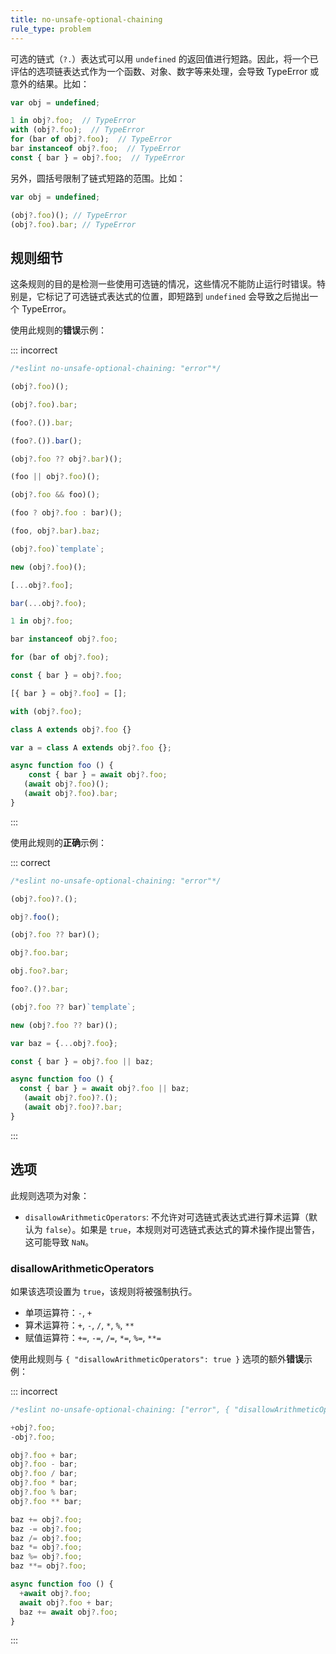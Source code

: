 ```yaml
---
title: no-unsafe-optional-chaining
rule_type: problem
---
```


可选的链式（`?.`）表达式可以用 `undefined` 的返回值进行短路。因此，将一个已评估的选项链表达式作为一个函数、对象、数字等来处理，会导致 TypeError 或意外的结果。比如：

```js
var obj = undefined;

1 in obj?.foo;  // TypeError
with (obj?.foo);  // TypeError
for (bar of obj?.foo);  // TypeError
bar instanceof obj?.foo;  // TypeError
const { bar } = obj?.foo;  // TypeError
```

另外，圆括号限制了链式短路的范围。比如：

```js
var obj = undefined;

(obj?.foo)(); // TypeError
(obj?.foo).bar; // TypeError
```

## 规则细节

这条规则的目的是检测一些使用可选链的情况，这些情况不能防止运行时错误。特别是，它标记了可选链式表达式的位置，即短路到 `undefined` 会导致之后抛出一个 TypeError。

使用此规则的**错误**示例：

::: incorrect

```js
/*eslint no-unsafe-optional-chaining: "error"*/

(obj?.foo)();

(obj?.foo).bar;

(foo?.()).bar;

(foo?.()).bar();

(obj?.foo ?? obj?.bar)();

(foo || obj?.foo)();

(obj?.foo && foo)();

(foo ? obj?.foo : bar)();

(foo, obj?.bar).baz;

(obj?.foo)`template`;

new (obj?.foo)();

[...obj?.foo];

bar(...obj?.foo);

1 in obj?.foo;

bar instanceof obj?.foo;

for (bar of obj?.foo);

const { bar } = obj?.foo;

[{ bar } = obj?.foo] = [];

with (obj?.foo);

class A extends obj?.foo {}

var a = class A extends obj?.foo {};

async function foo () {
    const { bar } = await obj?.foo;
   (await obj?.foo)();
   (await obj?.foo).bar;
}
```

:::

使用此规则的**正确**示例：

::: correct

```js
/*eslint no-unsafe-optional-chaining: "error"*/

(obj?.foo)?.();

obj?.foo();

(obj?.foo ?? bar)();

obj?.foo.bar;

obj.foo?.bar;

foo?.()?.bar;

(obj?.foo ?? bar)`template`;

new (obj?.foo ?? bar)();

var baz = {...obj?.foo};

const { bar } = obj?.foo || baz;

async function foo () {
  const { bar } = await obj?.foo || baz;
   (await obj?.foo)?.();
   (await obj?.foo)?.bar;
}
```

:::

## 选项

此规则选项为对象：

* `disallowArithmeticOperators`: 不允许对可选链式表达式进行算术运算（默认为 `false`）。如果是 `true`，本规则对可选链式表达式的算术操作提出警告，这可能导致 `NaN`。

### disallowArithmeticOperators

如果该选项设置为 `true`，该规则将被强制执行。

* 单项运算符：`-`, `+`
* 算术运算符：`+`, `-`, `/`, `*`, `%`, `**`
* 赋值运算符：`+=`, `-=`, `/=`, `*=`, `%=`, `**=`

使用此规则与 `{ "disallowArithmeticOperators": true }` 选项的额外**错误**示例：

::: incorrect

```js
/*eslint no-unsafe-optional-chaining: ["error", { "disallowArithmeticOperators": true }]*/

+obj?.foo;
-obj?.foo;

obj?.foo + bar;
obj?.foo - bar;
obj?.foo / bar;
obj?.foo * bar;
obj?.foo % bar;
obj?.foo ** bar;

baz += obj?.foo;
baz -= obj?.foo;
baz /= obj?.foo;
baz *= obj?.foo;
baz %= obj?.foo;
baz **= obj?.foo;

async function foo () {
  +await obj?.foo;
  await obj?.foo + bar;
  baz += await obj?.foo;
}
```

:::
